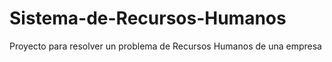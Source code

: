 # Sistema-de-Recursos-Humanos
Proyecto para resolver un problema de Recursos Humanos de una empresa 

